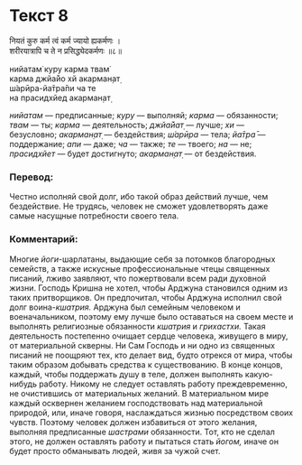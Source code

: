 # Текст 8

नियतं कुरु कर्म त्वं कर्म ज्यायो ह्यकर्मणः ।  
शरीरयात्रापि च ते न प्रसिद्ध्येदकर्मणः ॥८॥

нийатам̇ куру карма твам̇  
карма джйа̄йо хй акарман̣ат̣  
ш́арӣра-йа̄тра̄пи ча те  
на прасидхйед акарман̣ат̣

_нийатам_ — предписанные; _куру_ — выполняй; _карма_ — обязанности; _твам_ — ты; _карма_ — деятельность; _джйа̄йат̣_ — лучше; _хи_ — безусловно; _акарман̣ат̣_ — бездействия; _ш́арӣра_ — тела; _йа̄тра̄_ — поддержание; _апи_ — даже; _ча_ — также; _те_ — твоего; _на_ — не; _прасидхйет_ — будет достигнуто; _акарман̣ат̣_ — от бездействия.

### Перевод:

Честно исполняй свой долг, ибо такой образ действий лучше, чем бездействие. Не трудясь, человек не сможет удовлетворять даже самые насущные потребности своего тела.

### Комментарий:

Многие _йоги_-шарлатаны, выдающие себя за потомков благородных семейств, а также искусные профессиональные чтецы священных писаний, лживо заявляют, что пожертвовали всем ради духовной жизни. Господь Кришна не хотел, чтобы Арджуна становился одним из таких притворщиков. Он предпочитал, чтобы Арджуна исполнил свой долг воина-_кшатрия._ Арджуна был семейным человеком и военачальником, поэтому ему лучше было оставаться на своем месте и выполнять религиозные обязанности _кшатрия_ и _грихастхи._ Такая деятельность постепенно очищает сердце человека, живущего в миру, от материальной скверны. Ни Сам Господь и ни одно из священных писаний не поощряют тех, кто делает вид, будто отрекся от мира, чтобы таким образом добывать средства к существованию. В конце концов, каждый, чтобы поддержать душу в теле, должен выполнять какую-нибудь работу. Никому не следует оставлять работу преждевременно, не очистившись от материальных желаний. В материальном мире каждый осквернен желанием господствовать над материальной природой, или, иначе говоря, наслаждаться жизнью посредством своих чувств. Поэтому человек должен избавиться от этого желания, выполняя предписанные _шастрами_ обязанности. Тот, кто не сделал этого, не должен оставлять работу и пытаться стать _йогом,_ иначе он будет просто обманывать людей, живя за чужой счет.